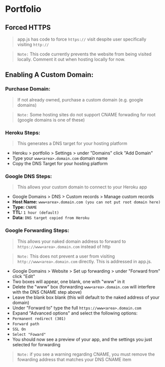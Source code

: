 # Portfolio

## Forced HTTPS
> app.js has code to force `https://` visit despite user specifically visiting `http://`

> `Note:` This code currently prevents the website from being visited locally. Comment it out when
> hosting locally for now.

## Enabling A Custom Domain:

### Purchase Domain:
> If not already owned, purchase a custom domain (e.g. google domains)

> `Note:` Some hosting sites do not support CNAME forwading for root (google domains is one of these)

### Heroku Steps:
> This generates a DNS target for your hosting platform

- Heroku > portfolio > Settings > under "Domains" click "Add Domain"
 - Type your `www<area>.domain.com` domain name
 - Copy the DNS Target for your hosting platform

### Google DNS Steps:
> This allows your custom domain to connect to your Heroku app
 
- Google Domains > DNS > Custom records > Manage custom records
 - **Host Name:** `www<area>.domain.com (you can not put root domain here)`
 - **Type:** `CNAME`
 - **TTL:** `1 hour (default)`
 - **Data:** `DNS target copied from Heroku`
  
### Google Forwarding Steps:
> This allows your naked domain address to forward to `https://www<area>.domain.com` instead of http
 
> `Note:` This does not prevent a user from visiting `http://www<area>.domain.com` directly. This is addressed in app.js.
 
- Google Domains > Website > Set up forwarding > under "Forward from" click "Edit"
 - Two boxes will appear, one blank, one with "www" in it
  - Delete the "www" box (forwarding `www<area>.domain.com` will interfere with the DNS CNAME step above)
  - Leave the blank box blank (this will default to the naked address of your domain)
- Under "Forward to" type the full `https://www<area>.domain.com`
- Expand "Advanced options" and select the following options:
 - `Permanent redirect (301)`
 - `Forward path`
 - `SSL On`
 - `Select "Foward"`
 - You should now see a preview of your app, and the settings you just selected for forwarding
 > `Note:` if you see a warning regarding CNAME, you must remove the fowarding address that matches your DNS CNAME item
  
 



   
